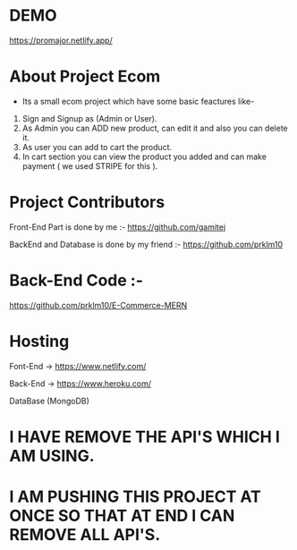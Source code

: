 # DEMO 

https://promajor.netlify.app/


# About Project Ecom

- Its a small ecom project which have some basic feactures like-

1. Sign and Signup as (Admin or User).
2. As Admin you can ADD new product, can edit it and also you can delete it.
3. As user you can add to cart the product.
4. In cart section you can view the product you added and can make payment ( we used STRIPE for this ).


# Project Contributors 

Front-End Part is done by me :- https://github.com/gamitej

BackEnd and Database is done by my friend :- https://github.com/prklm10


# Back-End Code :- 

https://github.com/prklm10/E-Commerce-MERN


# Hosting 

Font-End -> https://www.netlify.com/

Back-End -> https://www.heroku.com/

DataBase (MongoDB)


# I HAVE REMOVE THE API'S WHICH I AM USING.
# I AM PUSHING THIS PROJECT AT ONCE SO THAT AT END I CAN REMOVE ALL API'S.  